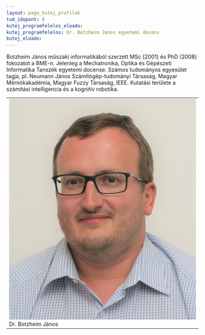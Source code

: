 ```yaml
---
layout: page_kutej_profilok
tud_idopont: 0
kutej_programfelelos_eloado: 
kutej_programfelelos: Dr. Botzheim János egyetemi docens 
kutej_eloado:
---
```



Botzheim János műszaki informatikából szerzett MSc (2001) és PhD (2008) fokozatot a BME-n. Jelenleg a Mechatronika, Optika és Gépészeti Informatika Tanszék egyetemi docense. Számos tudományos egyesület tagja, pl. Neumann János Számítógép-tudományi Társaság, Magyar Mérnökakadémia, Magyar Fuzzy Társaság, IEEE. Kutatási területe a számítási intelligencia és a kognitív robotika.

 <table class="picture">
<tr>
<td>

<div class="gallery">
    <img src="images/botzheim_janos.jpg" max-width="250" max-height="200">
  <div class="desc">Dr. Botzheim János</div>
</div>

</td>
</tr>
</table>
